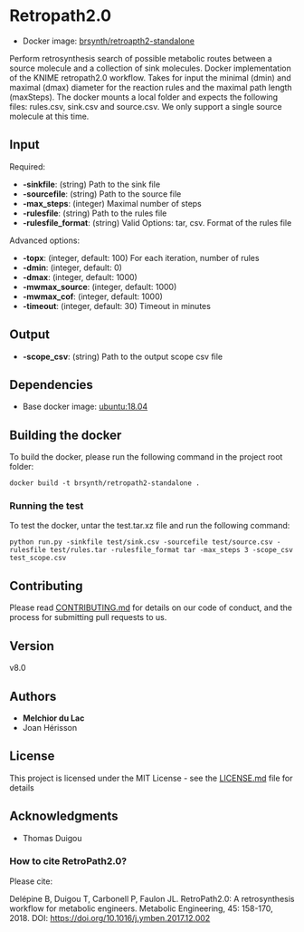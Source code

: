 # Retropath2.0

* Docker image: [brsynth/retroapth2-standalone](https://hub.docker.com/r/brsynth/retropath2-standalone)

Perform retrosynthesis search of possible metabolic routes between a source molecule and a collection of sink molecules. Docker implementation of the KNIME retropath2.0 workflow. Takes for input the minimal (dmin) and maximal (dmax) diameter for the reaction rules and the maximal path length (maxSteps). The docker mounts a local folder and expects the following files: rules.csv, sink.csv and source.csv. We only support a single source molecule at this time. 

## Input

Required:
* **-sinkfile**: (string) Path to the sink file
* **-sourcefile**: (string) Path to the source file
* **-max_steps**: (integer) Maximal number of steps 
* **-rulesfile**: (string) Path to the rules file
* **-rulesfile_format**: (string) Valid Options: tar, csv. Format of the rules file

Advanced options:
* **-topx**: (integer, default: 100) For each iteration, number of rules
* **-dmin**: (integer, default: 0)
* **-dmax**: (integer, default: 1000)
* **-mwmax_source**: (integer, default: 1000)
* **-mwmax_cof**: (integer, default: 1000)
* **-timeout**: (integer, default: 30) Timeout in minutes

## Output

* **-scope_csv**: (string) Path to the output scope csv file

## Dependencies

* Base docker image: [ubuntu:18.04](https://hub.docker.com/layers/ubuntu/library/ubuntu/18.04/images/sha256-60a99a670b980963e4a9d882f631cba5d26ba5d14ccba2aa82a4e1f4d084fb1f?context=explore)

## Building the docker

To build the docker, please run the following command in the project root folder:

```
docker build -t brsynth/retropath2-standalone .
```

### Running the test

To test the docker, untar the test.tar.xz file and run the following command:

```
python run.py -sinkfile test/sink.csv -sourcefile test/source.csv -rulesfile test/rules.tar -rulesfile_format tar -max_steps 3 -scope_csv test_scope.csv
```

## Contributing

Please read [CONTRIBUTING.md](https://gist.github.com/PurpleBooth/b24679402957c63ec426) for details on our code of conduct, and the process for submitting pull requests to us.

## Version

v8.0

## Authors

* **Melchior du Lac**
* Joan Hérisson

## License

This project is licensed under the MIT License - see the [LICENSE.md](LICENSE.md) file for details

## Acknowledgments

* Thomas Duigou

### How to cite RetroPath2.0?
Please cite:

Delépine B, Duigou T, Carbonell P, Faulon JL. RetroPath2.0: A retrosynthesis workflow for metabolic engineers. Metabolic Engineering, 45: 158-170, 2018. DOI: https://doi.org/10.1016/j.ymben.2017.12.002
